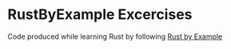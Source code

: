 # RustByExample Excercises

Code produced while learning Rust by following [Rust by Example](https://rustbyexample.com/)